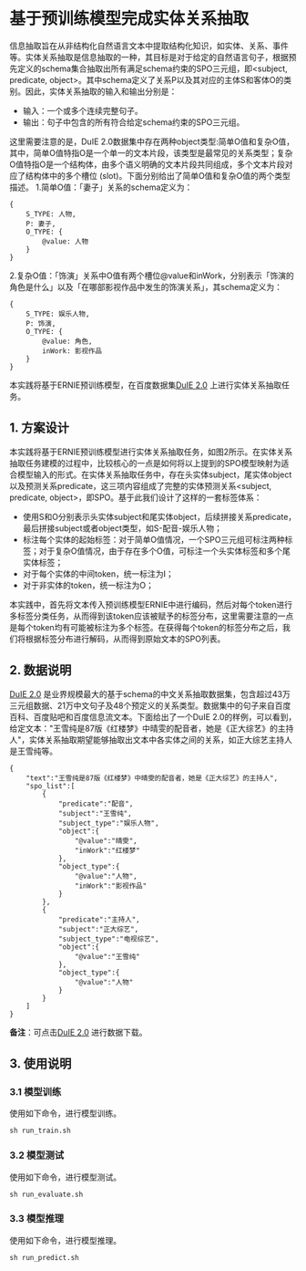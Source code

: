 # 基于预训练模型完成实体关系抽取

信息抽取旨在从非结构化自然语言文本中提取结构化知识，如实体、关系、事件等。实体关系抽取是信息抽取的一种，其目标是对于给定的自然语言句子，根据预先定义的schema集合抽取出所有满足schema约束的SPO三元组，即<subject, predicate, object>。其中schema定义了关系P以及其对应的主体S和客体O的类别。因此，实体关系抽取的输入和输出分别是：
- 输入：一个或多个连续完整句子。
- 输出：句子中包含的所有符合给定schema约束的SPO三元组。

这里需要注意的是，DuIE 2.0数据集中存在两种object类型:简单O值和复杂O值， 其中，简单O值特指O是一个单一的文本片段，该类型是最常见的关系类型；复杂O值特指O是一个结构体，由多个语义明确的文本片段共同组成，多个文本片段对应了结构体中的多个槽位 (slot)。下面分别给出了简单O值和复杂O值的两个类型描述。
1.简单O值：「妻子」关系的schema定义为：

```
{
    S_TYPE: 人物,
    P: 妻子,
    O_TYPE: {
        @value: 人物
    }
}
```

2.复杂O值：「饰演」关系中O值有两个槽位@value和inWork，分别表示「饰演的角色是什么」以及「在哪部影视作品中发生的饰演关系」，其schema定义为：
```
{
    S_TYPE: 娱乐人物,
    P: 饰演,
    O_TYPE: {
        @value: 角色,
        inWork: 影视作品
    }
}
```

本实践将基于ERNIE预训练模型，在百度数据集[DuIE 2.0](https://aistudio.baidu.com/aistudio/competition/detail/46) 上进行实体关系抽取任务。

## 1. 方案设计

本实践将基于ERNIE预训练模型进行实体关系抽取任务，如图2所示。在实体关系抽取任务建模的过程中，比较核心的一点是如何将以上提到的SPO模型映射为适合模型输入的形式。在实体关系抽取任务中，存在头实体subject，尾实体object以及预测关系predicate，这三项内容组成了完整的实体预测关系<subject, predicate, object>，即SPO。基于此我们设计了这样的一套标签体系：
- 使用S和O分别表示头实体subject和尾实体object，后续拼接关系predicate，最后拼接subject或者object类型，如S-配音-娱乐人物；
- 标注每个实体的起始标签：对于简单O值情况，一个SPO三元组可标注两种标签；对于复杂O值情况，由于存在多个O值，可标注一个头实体标签和多个尾实体标签；
- 对于每个实体的中间token，统一标注为I；
- 对于非实体的token，统一标注为O；

本实践中，首先将文本传入预训练模型ERNIE中进行编码，然后对每个token进行多标签分类任务，从而得到该token应该被赋予的标签分布，这里需要注意的一点是每个token均有可能被标注为多个标签。在获得每个token的标签分布之后，我们将根据标签分布进行解码，从而得到原始文本的SPO列表。

## 2. 数据说明
[DuIE 2.0](https://aistudio.baidu.com/aistudio/competition/detail/46) 是业界规模最大的基于schema的中文关系抽取数据集，包含超过43万三元组数据、21万中文句子及48个预定义的关系类型。数据集中的句子来自百度百科、百度贴吧和百度信息流文本。下面给出了一个DuIE 2.0的样例，可以看到，给定文本："王雪纯是87版《红楼梦》中晴雯的配音者，她是《正大综艺》的主持人"，实体关系抽取期望能够抽取出文本中各实体之间的关系，如正大综艺主持人是王雪纯等。

```
{
    "text":"王雪纯是87版《红楼梦》中晴雯的配音者，她是《正大综艺》的主持人",
    "spo_list":[
        {
            "predicate":"配音",
            "subject":"王雪纯",
            "subject_type":"娱乐人物",
            "object":{
                "@value":"晴雯",
                "inWork":"红楼梦"
            },
            "object_type":{
                "@value":"人物",
                "inWork":"影视作品"
            }
        },
        {
            "predicate":"主持人",
            "subject":"正大综艺",
            "subject_type":"电视综艺",
            "object":{
                "@value":"王雪纯"
            },
            "object_type":{
                "@value":"人物"
            }
        }
    ]
}
```

**备注**：可点击[DuIE 2.0](https://aistudio.baidu.com/aistudio/competition/detail/46) 进行数据下载。

## 3. 使用说明
### 3.1 模型训练
使用如下命令，进行模型训练。

```shell
sh run_train.sh
```

### 3.2 模型测试
使用如下命令，进行模型测试。

```shell
sh run_evaluate.sh
```

### 3.3 模型推理
使用如下命令，进行模型推理。

```shell
sh run_predict.sh
```
